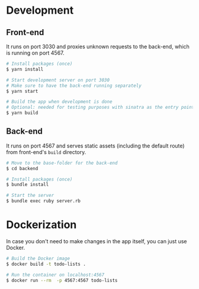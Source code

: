 # Development

## Front-end
It runs on port 3030 and proxies unknown requests to the back-end, which is running on port 4567.

```sh
# Install packages (once)
$ yarn install

# Start development server on port 3030
# Make sure to have the back-end running separately
$ yarn start

# Build the app when development is done
# Optional: needed for testing purposes with sinatra as the entry point
$ yarn build
```

## Back-end
It runs on port 4567 and serves static assets (including the default route) from front-end's `build` directory.

```sh
# Move to the base-folder for the back-end
$ cd backend

# Install packages (once)
$ bundle install

# Start the server
$ bundle exec ruby server.rb
```

# Dockerization
In case you don't need to make changes in the app itself, you can just use Docker.

```sh
# Build the Docker image
$ docker build -t todo-lists .

# Run the container on localhost:4567
$ docker run --rm  -p 4567:4567 todo-lists
```
